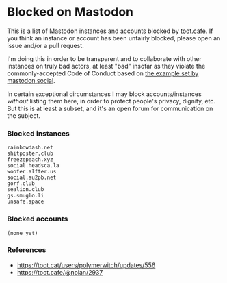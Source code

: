 Blocked on Mastodon
=======

This is a list of Mastodon instances and accounts blocked by [toot.cafe](https://toot.cafe). If you think an instance or account has been unfairly blocked, please open an issue and/or a pull request.

I'm doing this in order to be transparent and to collaborate with other instances on truly bad actors, at least "bad" insofar as they violate the commonly-accepted Code of Conduct based on [the example set by mastodon.social](https://mastodon.social/about/more).

In certain exceptional circumstances I may block accounts/instances _without_ listing them here, in order to protect people's privacy, dignity, etc. But this is at least a subset, and it's an open forum for communication on the subject.

### Blocked instances

```
rainbowdash.net
shitposter.club
freezepeach.xyz
social.headsca.la
woofer.alfter.us
social.au2pb.net
gorf.club
sealion.club
gs.smuglo.li
unsafe.space
```

### Blocked accounts

```
(none yet)
```

### References

- https://toot.cat/users/polymerwitch/updates/556
- https://toot.cafe/@nolan/2937
